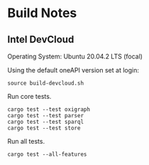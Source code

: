 # Build Notes

## Intel DevCloud

Operating System: Ubuntu 20.04.2 LTS (focal)  

Using the default oneAPI version set at login:

```
source build-devcloud.sh
```

Run core tests.

```
cargo test --test oxigraph
cargo test --test parser
cargo test --test sparql
cargo test --test store
```

Run all tests.

```
cargo test --all-features
```
